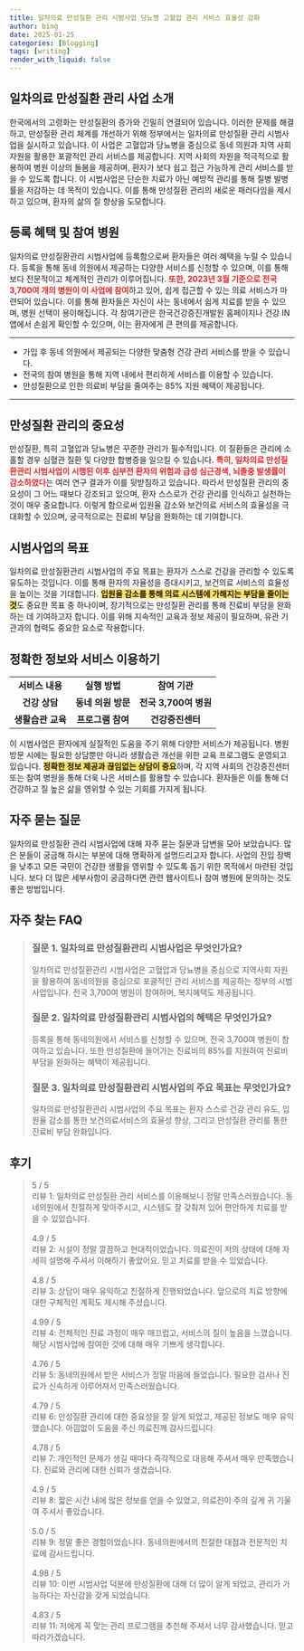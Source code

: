 ```yaml
---
title: 일차의료 만성질환 관리 시범사업 당뇨병 고혈압 관리 서비스 효율성 강화
author: bing
date: 2025-01-25
categories: [Blogging]
tags: [writing]
render_with_liquid: false
---
```



<h2 id='일차의료_만성질환_관리_사업소개'>일차의료 만성질환 관리 사업 소개</h2>

<p>한국에서의 고령화는 만성질환의 증가와 긴밀히 연결되어 있습니다. 이러한 문제를 해결하고, 만성질환 관리 체계를 개선하기 위해 정부에서는 일차의료 만성질환 관리 시범사업을 실시하고 있습니다. 이 사업은 고혈압과 당뇨병을 중심으로 동네 의원과 지역 사회 자원을 활용한 포괄적인 관리 서비스를 제공합니다. 지역 사회의 자원을 적극적으로 활용하여 병원 이상의 돌봄을 제공하며, 환자가 보다 쉽고 접근 가능하게 관리 서비스를 받을 수 있도록 합니다. 이 시범사업은 단순한 치료가 아닌 예방적 관리를 통해 질병 발병률을 저감하는 데 목적이 있습니다. 이를 통해 만성질환 관리의 새로운 패러다임을 제시하고 있으며, 환자의 삶의 질 향상을 도모합니다.</p>

<h2 id='등록_혜택_및_참여병원'>등록 혜택 및 참여 병원</h2>

<p>일차의료 만성질환관리 시범사업에 등록함으로써 환자들은 여러 혜택을 누릴 수 있습니다. 등록을 통해 동네 의원에서 제공하는 다양한 서비스를 신청할 수 있으며, 이를 통해 보다 전문적이고 체계적인 관리가 이루어집니다. <b><span style="color: #ee2323;">또한, 2023년 3월 기준으로 전국 3,700여 개의 병원이 이 사업에 참여</span></b>하고 있어, 쉽게 접근할 수 있는 의료 서비스가 마련되어 있습니다. 이를 통해 환자들은 자신이 사는 동네에서 쉽게 치료를 받을 수 있으며, 병원 선택이 용이해집니다. 각 참여기관은 한국건강증진개발원 홈페이지나 건강 IN 앱에서 손쉽게 확인할 수 있으며, 이는 환자에게 큰 편의를 제공합니다.</p>

<hr />

<ul>
    <li>가입 후 동네 의원에서 제공되는 다양한 맞춤형 건강 관리 서비스를 받을 수 있습니다.</li>
    <li>전국의 참여 병원을 통해 지역 내에서 편리하게 서비스를 이용할 수 있습니다.</li>
    <li>만성질환으로 인한 의료비 부담을 줄여주는 85% 지원 혜택이 제공됩니다.</li>
</ul>

<hr />

<h2 id='만성질환_관리의_중요성'>만성질환 관리의 중요성</h2>

<p>만성질환, 특히 고혈압과 당뇨병은 꾸준한 관리가 필수적입니다. 이 질환들은 관리에 소홀할 경우 심혈관 질환 및 다양한 합병증을 일으킬 수 있습니다. <b><span style="color: #ee2323;">특히, 일차의료 만성질환관리 시범사업이 시행된 이후 심부전 환자의 위험과 급성 심근경색, 뇌졸중 발생률이 감소하였다</span></b>는 여러 연구 결과가 이를 뒷받침하고 있습니다. 따라서 만성질환 관리의 중요성이 그 어느 때보다 강조되고 있으며, 환자 스스로가 건강 관리를 인식하고 실천하는 것이 매우 중요합니다. 이렇게 함으로써 입원율 감소와 보건의료 서비스의 효율성을 극대화할 수 있으며, 궁극적으로는 진료비 부담을 완화하는 데 기여합니다.</p>

<h2 id='시범사업의_목표'>시범사업의 목표</h2>

<p>일차의료 만성질환관리 시범사업의 주요 목표는 환자가 스스로 건강을 관리할 수 있도록 유도하는 것입니다. 이를 통해 환자의 자율성을 증대시키고, 보건의료 서비스의 효율성을 높이는 것을 기대합니다. <b><span style="background-color: #ffe066;">입원율 감소를 통해 의료 시스템에 가해지는 부담을 줄이는 것</span></b>도 중요한 목표 중 하나이며, 장기적으로는 만성질환 관리를 통해 진료비 부담을 완화하는 데 기여하고자 합니다. 이를 위해 지속적인 교육과 정보 제공이 필요하며, 유관 기관과의 협력도 중요한 요소로 작용합니다.</p>

<h2 id='정확한_정보와_서비스_이용하기'>정확한 정보와 서비스 이용하기</h2>

<table>
    <tr>
        <td style="text-align: center; height: 17px;"><b>서비스 내용</b></td>
        <td style="text-align: center; height: 17px;"><b>실행 방법</b></td>
        <td style="text-align: center; height: 17px;"><b>참여 기관</b></td>
    </tr>
    <tr>
        <td style="text-align: center; height: 17px;"><b>건강 상담</b></td>
        <td style="text-align: center; height: 17px;"><b>동네 의원 방문</b></td>
        <td style="text-align: center; height: 17px;"><b>전국 3,700여 병원</b></td>
    </tr>
    <tr>
        <td style="text-align: center; height: 17px;"><b>생활습관 교육</b></td>
        <td style="text-align: center; height: 17px;"><b>프로그램 참여</b></td>
        <td style="text-align: center; height: 17px;"><b>건강증진센터</b></td>
    </tr>
</table>

<p>이 시범사업은 환자에게 실질적인 도움을 주기 위해 다양한 서비스가 제공됩니다. 병원 방문 시에는 필요한 상담뿐만 아니라 생활습관 개선을 위한 교육 프로그램도 운영되고 있습니다. <b><span style="background-color: #ffe066;">정확한 정보 제공과 끊임없는 상담이 중요</span></b>하며, 각 지역 사회의 건강증진센터 또는 참여 병원을 통해 더욱 나은 서비스를 활용할 수 있습니다. 환자들은 이를 통해 더 건강하고 질 높은 삶을 영위할 수 있는 기회를 가지게 됩니다.</p>

<h2 id='자주_묻는_질문'>자주 묻는 질문</h2>

<p>일차의료 만성질환 관리 시범사업에 대해 자주 묻는 질문과 답변을 모아 보았습니다. 많은 분들이 궁금해 하시는 부분에 대해 명확하게 설명드리고자 합니다. 사업의 진입 장벽을 낮추고 모든 국민이 건강한 생활을 영위할 수 있도록 돕기 위한 목적에서 마련된 것입니다. 보다 더 많은 세부사항이 궁금하다면 관련 웹사이트나 참여 병원에 문의하는 것도 좋은 방법입니다.</p>


<h2 id='자주_찾는_FAQ'>자주 찾는 FAQ</h2>
<div itemscope="" itemtype="https://schema.org/FAQPage"> 
<blockquote> 
<div itemscope="" itemprop="mainEntity" itemtype="https://schema.org/Question"> 
<h3 itemprop="name">질문 1. 일차의료 만성질환관리 시범사업은 무엇인가요?</h3> 
<div itemscope="" itemprop="acceptedAnswer" itemtype="https://schema.org/Answer"> 
<span itemprop="text"> 
<p>일차의료 만성질환관리 시범사업은 고혈압과 당뇨병을 중심으로 지역사회 자원을 활용하여 동네의원을 중심으로 포괄적인 관리 서비스를 제공하는 정부의 시범사업입니다. 전국 3,700여 병원이 참여하며, 복지혜택도 제공됩니다.</p> 
</span> 
</div> 
</div> 

<div itemscope="" itemprop="mainEntity" itemtype="https://schema.org/Question"> 
<h3 itemprop="name">질문 2. 일차의료 만성질환관리 시범사업의 혜택은 무엇인가요?</h3> 
<div itemscope="" itemprop="acceptedAnswer" itemtype="https://schema.org/Answer"> 
<span itemprop="text"> 
<p>등록을 통해 동네의원에서 서비스를 신청할 수 있으며, 전국 3,700여 병원이 참여하고 있습니다. 또한 만성질환에 들어가는 진료비의 85%를 지원하여 진료비 부담을 완화하는 혜택이 제공됩니다.</p> 
</span> 
</div> 
</div> 

<div itemscope="" itemprop="mainEntity" itemtype="https://schema.org/Question"> 
<h3 itemprop="name">질문 3. 일차의료 만성질환관리 시범사업의 주요 목표는 무엇인가요?</h3> 
<div itemscope="" itemprop="acceptedAnswer" itemtype="https://schema.org/Answer"> 
<span itemprop="text"> 
<p>일차의료 만성질환관리 시범사업의 주요 목표는 환자 스스로 건강 관리 유도, 입원율 감소를 통한 보건의료서비스의 효율성 향상, 그리고 만성질환 관리를 통한 진료비 부담 완화입니다.</p> 
</span> 
</div> 
</div> 
</blockquote> 
</div>
<h2 id='후기'>후기</h2>
<div itemscope itemtype="https://schema.org/Product">
  <blockquote>
  <div itemprop="review" itemscope itemtype="https://schema.org/Review">
      <div itemprop="reviewRating" itemscope itemtype="https://schema.org/Rating"> <span itemprop="ratingValue">5</span> / <span itemprop="bestRating">5</span> </div>
      <span itemprop="reviewBody">리뷰 1: 일차의료 만성질환 관리 서비스를 이용해보니 정말 만족스러웠습니다. 동네의원에서 친절하게 맞아주시고, 시스템도 잘 갖춰져 있어 편안하게 치료를 받을 수 있었습니다.</span>
  </div>
  <br>
  <div itemprop="review" itemscope itemtype="https://schema.org/Review">
      <div itemprop="reviewRating" itemscope itemtype="https://schema.org/Rating"> <span itemprop="ratingValue">4.9</span> / <span itemprop="bestRating">5</span> </div>
      <span itemprop="reviewBody">리뷰 2: 시설이 정말 깔끔하고 현대적이었습니다. 의료진이 저의 상태에 대해 자세히 설명해 주셔서 이해하기 좋았어요. 믿고 치료를 받을 수 있었습니다.</span>
  </div>
  <br>
  <div itemprop="review" itemscope itemtype="https://schema.org/Review">
      <div itemprop="reviewRating" itemscope itemtype="https://schema.org/Rating"> <span itemprop="ratingValue">4.8</span> / <span itemprop="bestRating">5</span> </div>
      <span itemprop="reviewBody">리뷰 3: 상담이 매우 유익하고 친절하게 진행되었습니다. 앞으로의 치료 방향에 대한 구체적인 계획도 제시해 주셨습니다.</span>
  </div>
  <br>
  <div itemprop="review" itemscope itemtype="https://schema.org/Review">
      <div itemprop="reviewRating" itemscope itemtype="https://schema.org/Rating"> <span itemprop="ratingValue">4.99</span> / <span itemprop="bestRating">5</span> </div>
      <span itemprop="reviewBody">리뷰 4: 전체적인 진료 과정이 매우 매끄럽고, 서비스의 질이 높음을 느꼈습니다. 해당 시범사업에 참여한 것에 대해 매우 기쁘게 생각합니다.</span>
  </div>
  <br>
  <div itemprop="review" itemscope itemtype="https://schema.org/Review">
      <div itemprop="reviewRating" itemscope itemtype="https://schema.org/Rating"> <span itemprop="ratingValue">4.76</span> / <span itemprop="bestRating">5</span> </div>
      <span itemprop="reviewBody">리뷰 5: 동네의원에서 받은 서비스가 정말 마음에 들었습니다. 필요한 검사나 진료가 신속하게 이루어져서 만족스러웠습니다.</span>
  </div>
  <br>
  <div itemprop="review" itemscope itemtype="https://schema.org/Review">
      <div itemprop="reviewRating" itemscope itemtype="https://schema.org/Rating"> <span itemprop="ratingValue">4.79</span> / <span itemprop="bestRating">5</span> </div>
      <span itemprop="reviewBody">리뷰 6: 만성질환 관리에 대한 중요성을 잘 알게 되었고, 제공된 정보도 매우 유익했습니다. 아낌없이 도움을 주신 의료진께 감사드립니다.</span>
  </div>
  <br>
  <div itemprop="review" itemscope itemtype="https://schema.org/Review">
      <div itemprop="reviewRating" itemscope itemtype="https://schema.org/Rating"> <span itemprop="ratingValue">4.78</span> / <span itemprop="bestRating">5</span> </div>
      <span itemprop="reviewBody">리뷰 7: 개인적인 문제가 생길 때마다 즉각적으로 대응해 주셔서 매우 만족했습니다. 진료와 관리에 대한 신뢰가 생겼습니다.</span>
  </div>
  <br>
  <div itemprop="review" itemscope itemtype="https://schema.org/Review">
      <div itemprop="reviewRating" itemscope itemtype="https://schema.org/Rating"> <span itemprop="ratingValue">4.9</span> / <span itemprop="bestRating">5</span> </div>
      <span itemprop="reviewBody">리뷰 8: 짧은 시간 내에 많은 정보를 얻을 수 있었고, 의료진이 주의 깊게 귀 기울여 주셔서 좋았습니다.</span>
  </div>
  <br>
  <div itemprop="review" itemscope itemtype="https://schema.org/Review">
      <div itemprop="reviewRating" itemscope itemtype="https://schema.org/Rating"> <span itemprop="ratingValue">5.0</span> / <span itemprop="bestRating">5</span> </div>
      <span itemprop="reviewBody">리뷰 9: 정말 좋은 경험이었습니다. 동네의원에서의 친절한 대접과 전문적인 치료에 감사드립니다.</span>
  </div>
  <br>
  <div itemprop="review" itemscope itemtype="https://schema.org/Review">
      <div itemprop="reviewRating" itemscope itemtype="https://schema.org/Rating"> <span itemprop="ratingValue">4.98</span> / <span itemprop="bestRating">5</span> </div>
      <span itemprop="reviewBody">리뷰 10: 이번 시범사업 덕분에 만성질환에 대해 더 많이 알게 되었고, 관리가 가능하다는 자신감을 갖게 되었습니다.</span>
  </div>
  <br>
  <div itemprop="review" itemscope itemtype="https://schema.org/Review">
      <div itemprop="reviewRating" itemscope itemtype="https://schema.org/Rating"> <span itemprop="ratingValue">4.83</span> / <span itemprop="bestRating">5</span> </div>
      <span itemprop="reviewBody">리뷰 11: 저에게 꼭 맞는 관리 프로그램을 추천해 주셔서 너무 감사했습니다. 믿고 따라가겠습니다.</span>
  </div>
  </blockquote>
</div>
